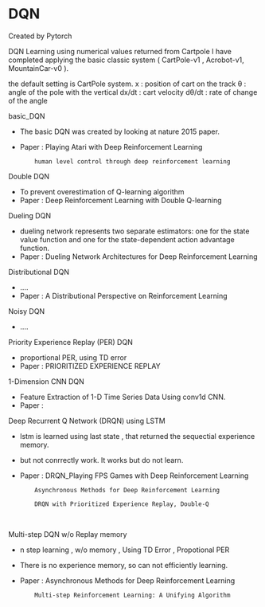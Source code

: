 # DQN
Created by Pytorch

DQN Learning using numerical values returned from Cartpole 
I have completed applying the basic classic system ( CartPole-v1 , Acrobot-v1, MountainCar-v0 ).


the default setting is CartPole system.
x : position of cart on the track
θ : angle of the pole with the vertical
dx/dt : cart velocity
dθ/dt : rate of change of the angle


basic_DQN 
- The basic DQN was created by looking at nature 2015 paper.
- Paper : Playing Atari with Deep Reinforcement Learning
          
          human level control through deep reinforcement learning
          
Double DQN
- To prevent overestimation of Q-learning algorithm 
- Paper : Deep Reinforcement Learning with Double Q-learning

Dueling DQN
- dueling network represents two separate estimators: 
  one for the state value function and one for the state-dependent action advantage function.
- Paper : Dueling Network Architectures for Deep Reinforcement Learning

Distributional DQN
- ....
- Paper : A Distributional Perspective on Reinforcement Learning


Noisy DQN
- ....

Priority Experience Replay (PER) DQN
- proportional PER, using TD error 
- Paper : PRIORITIZED EXPERIENCE REPLAY

1-Dimension CNN DQN
- Feature Extraction of 1-D Time Series Data Using conv1d CNN.
- Paper : 

Deep Recurrent Q Network (DRQN) using LSTM
- lstm is learned using last state , that returned the sequectial experience memory.
- but not conrrectly work. It works but do not learn.
- Paper : DRQN_Playing FPS Games with Deep Reinforcement Learning 

          Asynchronous Methods for Deep Reinforcement Learning 
          
          DRQN with Prioritized Experience Replay, Double-Q
          

Multi-step DQN w/o Replay memory 
- n step learning , w/o memory , Using TD Error , Propotional PER 
- There is no experience memory, so can not efficiently learning.
- Paper : Asynchronous Methods for Deep Reinforcement Learning 
          
          Multi-step Reinforcement Learning: A Unifying Algorithm
          
